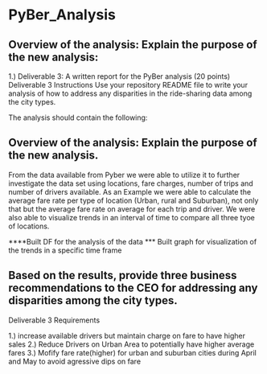 # PyBer_Analysis

## Overview of the analysis: Explain the purpose of the new analysis:

1.) Deliverable 3: A written report for the PyBer analysis (20 points)
Deliverable 3 Instructions
Use your repository README file to write your analysis of how to address any disparities in the ride-sharing data among the city types.

The analysis should contain the following:

## Overview of the analysis: Explain the purpose of the new analysis.


From the data available from Pyber we were able to utilize it to further investigate the data set using locations, fare charges, number of trips and number of drivers available. As an Example we were able to calculate the average  fare rate per type of location (Urban, rural and Suburban), not only that but the average fare rate on average for each trip and driver. We were also able to visualize trends in an interval of time to compare all three tyoe of locations.



****Built DF for the analysis of the data
*** Built graph for visualization of the trends in a specific time frame

## Based on the results, provide three business recommendations to the CEO for addressing any disparities among the city types.
Deliverable 3 Requirements

1.) increase available drivers but maintain charge on fare to have higher sales
2.) Reduce Drivers on Urban Area to potentially have higher average fares
3.) Mofify fare rate(higher) for urban and suburban cities  during April and May to avoid agressive dips on fare


